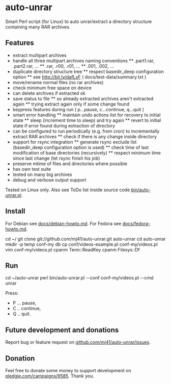 auto-unrar
==========

Smart Perl script (for Linux) to auto unrar/extract a directory structure
containing many RAR archives.

Features
--------

* extract multipart archives
* handle all three multipart archives naming conventions
** .part1.rar, .part2.rar, ...
** .rar, .r00, .r01, ...
** .001, .002, ...
* duplicate directory structure tree
** respect basedir_deep configuration option
** see http://bit.ly/dafLxF ( docs/test-data/summary.txt )
* move/rename normal files (no rar archives)
* check minimum free space on device
* can delete archives if extracted ok
* save status to file
** so already extracted archives aren't extracted again
** trying extract again only if some change found
* keypress features during run ( p...pause, c...continue, q...quit )
* smart error handling
** maintain undo actions list for recovery to initial state
** sleep (increment time to sleep) and try again
** revert to initial state if error found during extraction of directory
* can be configured to run periodically (e.g. from cron) to incrementally extract RAR archives
** check if there is any change inside directory
* support for rsync integration
** generate rsync exclude list (basedir_deep configuration option is used)
** check time of last modification of base directories (recursively)
** respect minimum time since last change (let rsync finish his job)
* preserve mtime of files and directories where possible
* has own test suite
* tested on many big archives
* debug and verbose output support

Tested on Linux only. Also see ToDo list inside source code [bin/auto-unrar.pl](http://github.com/mj41/auto-unrar/blob/master/bin/auto-unrar.pl).

Install
-------

For Debian see [docs/debian-howto.md](https://github.com/mj41/auto-unrar/blob/master/docs/debian-howto.md). 
For Fedora see [docs/fedora-howto.md](https://github.com/mj41/auto-unrar/blob/master/docs/fedora-howto.md).

cd ~/
git clone git://github.com/mj41/auto-unrar.git auto-unrar
cd auto-unrar
mkdir -p temp conf-my db
cp conf/videos-example.pl conf-my/videos.pl
vim conf-my/videos.pl
cpanm Term::ReadKey
cpanm Filesys::Df

Run
---

cd ~/auto-unrar
perl bin/auto-unrar.pl --conf conf-my/videos.pl --cmd unrar

Press:
* P ... pause,
* C .. continue,
* Q .. quit.

Future development and donations
--------------------------------

Report bug or feature request on [github.com/mj41/auto-unrar/issues](https://github.com/mj41/auto-unrar/issues).


Donation
--------

Feel free to donate some money to support development on 
[pledgie.com/campaigns/9585](http://pledgie.com/campaigns/9585). Thank you.
